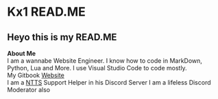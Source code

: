 # Kx1 READ.ME  
## Heyo this is my READ.ME  
**About Me**  
I am a wannabe Website Engineer. I know how to code in MarkDown, Python, Lua and More. I use Visual Studio Code to code mostly.  
My Gitbook [Website](https://kataokax1.gitbook.io/kx1.com)  
I am a [NTTS](https://notexttospeech.com/]) Support Helper in his Discord Server
I am a lifeless Discord Moderator also

